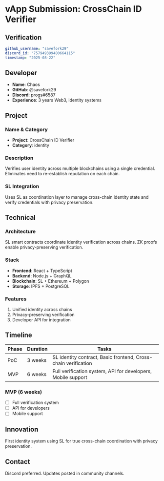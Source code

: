 # vApp Submission: CrossChain ID Verifier

## Verification
```yaml
github_username: "savefork29"
discord_id: "757949399480664115"
timestamp: "2025-08-22"
```

## Developer
- **Name**: Chaos
- **GitHub**: @savefork29
- **Discord**: progs#6587
- **Experience**: 3 years Web3, identity systems

## Project

### Name & Category
- **Project**: CrossChain ID Verifier
- **Category**: identity

### Description
Verifies user identity across multiple blockchains using a single credential. Eliminates need to re-establish reputation on each chain.

### SL Integration
Uses SL as coordination layer to manage cross-chain identity state and verify credentials with privacy preservation.

## Technical

### Architecture
SL smart contracts coordinate identity verification across chains. ZK proofs enable privacy-preserving verification.

### Stack
- **Frontend**: React + TypeScript
- **Backend**: Node.js + GraphQL
- **Blockchain**: SL + Ethereum + Polygon
- **Storage**: IPFS + PostgreSQL

### Features
1. Unified identity across chains
2. Privacy-preserving verification
3. Developer API for integration

## Timeline

| Phase | Duration | Tasks |
|-------|----------|-------|
| PoC   | 3 weeks  | SL identity contract, Basic frontend, Cross-chain verification |
| MVP   | 6 weeks  | Full verification system, API for developers, Mobile support |


### MVP (6 weeks)
- [ ] Full verification system
- [ ] API for developers
- [ ] Mobile support

## Innovation
First identity system using SL for true cross-chain coordination with privacy preservation.

## Contact
Discord preferred. Updates posted in community channels.
